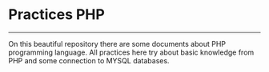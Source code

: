 # Practices PHP
------------

On this beautiful repository there are some documents about PHP programming language. All practices here try about basic knowledge from PHP and some connection to MYSQL databases.
